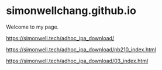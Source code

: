 # simonwellchang.github.io
Welcome to my page.

https://simonwell.tech/adhoc_ipa_download/

https://simonwell.tech/adhoc_ipa_download/nb210_index.html

https://simonwell.tech/adhoc_ipa_download/03_index.html
